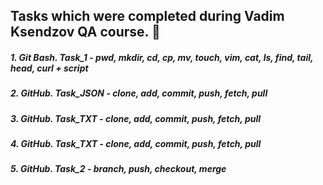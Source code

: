 ## Tasks which were completed during Vadim Ksendzov QA course. :pencil:

##### 1.    Git Bash. Task_1 - pwd, mkdir, cd, cp, mv, touch, vim, cat, ls, find, tail, head, curl + script  
##### 2.   GitHub. Task_JSON - clone, add, commit, push, fetch, pull 
##### 3.   GitHub. Task_TXT - clone, add, commit, push, fetch, pull 
##### 4.   GitHub. Task_TXT - clone, add, commit, push, fetch, pull 
##### 5.   GitHub. Task_2 - branch, push, checkout, merge 
